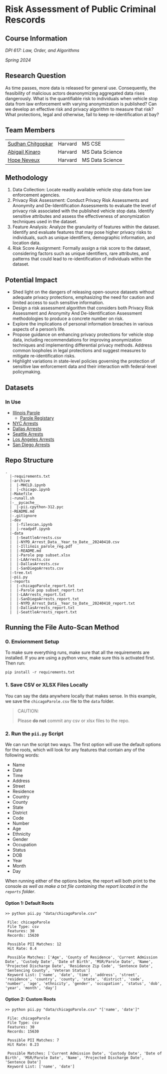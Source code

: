 # Risk Assessment of Public Criminal Rescords

## Course Information

*DPI 617: Law, Order, and Algorithms*

*Spring 2024*

## Research Question
As time passes, more data is released for general use. Consequently, the feasibility of malicious actors deanonymizing aggregated data rises dangerously. What is the quantifiable risk to individuals when vehicle stop data from law enforcement with varying anonymization is published? Can we develop an effective risk and privacy algorithm to measure that risk? What protections, legal and otherwise, fail to keep re-identification at bay?

## Team Members
|             |         |                 |
| ----------- | ------- | --------------- |
| [Sudhan Chitgopkar](mailto:sudhanchitgopkar@g.harvard.edu) | Harvard | MS CSE |
| [Abigail Kinaro](mailto:akinaro@g.harvard.edu) | Harvard | MS Data Science |
| [Hope Neveux](mailto:hopeneveux@g.harvard.edu) | Harvard | MS Data Science |

## Methodology
1. Data Collection: Locate readily available vehicle stop data from law enforcement agencies.
2. Privacy Risk Assessment: Conduct Privacy Risk Assessments and Anonymity and De-Identification Assessments to evaluate the level of privacy risk associated with the published vehicle stop data. Identify sensitive attributes and assess the effectiveness of anonymization techniques used in the dataset.
3. Feature Analysis: Analyze the granularity of features within the dataset. Identify and evaluate features that may pose higher privacy risks to individuals, such as unique identifiers, demographic information, and location data.
4. Risk Score Assignment: Formally assign a risk score to the dataset, considering factors such as unique identifiers, rare attributes, and patterns that could lead to re-identification of individuals within the dataset.
   
## Potential Impact
- Shed light on the dangers of releasing open-source datasets without adequate privacy protections, emphasizing the need for caution and limited access to such sensitive information.
- Design a risk assessment algorithm that considers both Privacy Risk Assessment and Anonymity And De-Identification Assessment methodologies to produce a concrete number on risk. 
- Explore the implications of personal information breaches in various aspects of a person’s life.
- Propose guidance on enhancing privacy protections for vehicle stop data, including recommendations for improving anonymization techniques and implementing differential privacy methods. Address common loopholes in legal protections and suggest measures to mitigate re-identification risks.
- Highlight variations in state-level policies governing the protection of sensitive law enforcement data and their interaction with federal-level policymaking.

## Datasets

### In Use

- [Illinois Parole](https://corrections.il.readydata.org/parole-dashboard)
  - [Parole Registary](https://prb.illinois.gov/content/dam/soi/en/web/prb/documents/parole-registry/Regparda.pdf)
- [NYC Arrests](https://data.cityofnewyork.us/Public-Safety/NYPD-Arrest-Data-Year-to-Date-/uip8-fykc/data_preview)
- [Dallas Arrests](https://www.dallasopendata.com/Public-Safety/Police-Arrests/sdr7-6v3j/about_data)
- [Seattle Arrests](https://data.seattle.gov/Public-Safety/SPD-Crime-Data-2008-Present/tazs-3rd5/about_data)
- [Los Angeles Arrests](https://data.lacity.org/Public-Safety/Arrest-Data-from-2020-to-Present/amvf-fr72/about_data)
- [San Diego Arrests](https://data.sandiegodata.org/dataset/arjis-org-crime-victims-pra/)

## Repo Structure

```
.
  |-requirements.txt
  |-archive
  |  |-MHCLD.ipynb
  |  |-chicago.ipynb
  |-Makefile
  |-runall.sh
  |-__pycache__
  |  |-pii.cpython-312.pyc
  |-README.md
  |-.gitignore
  |-dev
  |  |-filescan.ipynb
  |  |-readpdf.ipynb
  |-data
  |  |-SeattleArrests.csv
  |  |-NYPD_Arrest_Data__Year_to_Date__20240410.csv
  |  |-Illinois_parole_reg.pdf
  |  |-README.md
  |  |-Parole pop subset.xlsx
  |  |-LAArrests.csv
  |  |-DallasArrests.csv
  |  |-SanDiegoArrests.csv
  |-tree.txt
  |-pii.py
  |-reports
  |  |-chicagoParole_report.txt
  |  |-Parole pop subset_report.txt
  |  |-LAArrests_report.txt
  |  |-SanDiegoArrests_report.txt
  |  |-NYPD_Arrest_Data__Year_to_Date__20240410_report.txt
  |  |-DallasArrests_report.txt
  |  |-SeattleArrests_report.txt
```

## Running the File Auto-Scan Method

### 0. Enviornment Setup

To make sure everything runs, make sure that all the requirements are installed. If you are using a python venv, make sure this is activated first. Then run:

```
pip install -r requirements.txt
```

### 1. Save CSV or XLSX Files Locally 

You can say the data anywhere locally that makes sense. In this example, we save the `chicagoParole.csv` file to the `data` folder.

>CAUTION:
>
> Please **do not** commit any csv or xlsx files to the repo.

### 2. Run the `pii.py` Script

We can run the script two ways. The first option will use the default options for the roots, which will look for any features that contain any of the following words:

- Name
- Date
- Time
- Address
- Street
- Residence
- Country
- County
- State
- District
- Code
- Number
- Age
- Ethnicity
- Gender
- Occupation
- Status
- DOB
- Year
- Month
- Day

When running either of the options below, the report will both print to the console *as well as make a txt file containing the report located in the `reports` folder*. 

#### Option 1: Default Roots

```{python}
>> python pii.py "data/chicagoParole.csv"

 File: chicagoParole 
 File Type: csv 
 Features: 30 
 Records: 15630 

 Possible PII Matches: 12 
 Hit Rate: 0.4 

 Possible Matches: ['Age', 'County of Residence', 'Current Admission Date', 'Custody Date', 'Date of Birth', 'MSR/Parole Date', 'Name', 'Projected Discharge Date', 'Residence Zip Code', 'Sentence Date', 'Sentencing County', 'Veteran Status'] 
 Keyword List: ['name', 'date', 'time', 'address', 'street', 'residence', 'country', 'county', 'state', 'district', 'code', 'number', 'age', 'ethnicity', 'gender', 'occupation', 'status', 'dob', 'year', 'month', 'day']
```

#### Option 2: Custom Roots

```{python}
>> python pii.py "data/chicagoParole.csv" "['name', 'date']"

 File: chicagoParole 
 File Type: csv 
 Features: 30 
 Records: 15630 

 Possible PII Matches: 7 
 Hit Rate: 0.23 

 Possible Matches: ['Current Admission Date', 'Custody Date', 'Date of Birth', 'MSR/Parole Date', 'Name', 'Projected Discharge Date', 'Sentence Date'] 
 Keyword List: ['name', 'date']
```